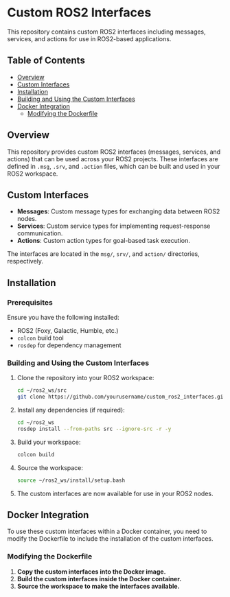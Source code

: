 # Custom ROS2 Interfaces

This repository contains custom ROS2 interfaces including messages, services, and actions for use in ROS2-based applications.

## Table of Contents

- [Overview](#overview)
- [Custom Interfaces](#custom-interfaces)
- [Installation](#installation)
- [Building and Using the Custom Interfaces](#building-and-using-the-custom-interfaces)
- [Docker Integration](#docker-integration)
  - [Modifying the Dockerfile](#modifying-the-dockerfile)


## Overview

This repository provides custom ROS2 interfaces (messages, services, and actions) that can be used across your ROS2 projects. These interfaces are defined in `.msg`, `.srv`, and `.action` files, which can be built and used in your ROS2 workspace.

## Custom Interfaces

- **Messages**: Custom message types for exchanging data between ROS2 nodes.
- **Services**: Custom service types for implementing request-response communication.
- **Actions**: Custom action types for goal-based task execution.

The interfaces are located in the `msg/`, `srv/`, and `action/` directories, respectively.

## Installation

### Prerequisites

Ensure you have the following installed:

- ROS2 (Foxy, Galactic, Humble, etc.)
- `colcon` build tool
- `rosdep` for dependency management

### Building and Using the Custom Interfaces

1. Clone the repository into your ROS2 workspace:
    ```bash
    cd ~/ros2_ws/src
    git clone https://github.com/yourusername/custom_ros2_interfaces.git
    ```

2. Install any dependencies (if required):
    ```bash
    cd ~/ros2_ws
    rosdep install --from-paths src --ignore-src -r -y
    ```

3. Build your workspace:
    ```bash
    colcon build
    ```

4. Source the workspace:
    ```bash
    source ~/ros2_ws/install/setup.bash
    ```

5. The custom interfaces are now available for use in your ROS2 nodes.

## Docker Integration

To use these custom interfaces within a Docker container, you need to modify the Dockerfile to include the installation of the custom interfaces.

### Modifying the Dockerfile

1. **Copy the custom interfaces into the Docker image.**
2. **Build the custom interfaces inside the Docker container.**
3. **Source the workspace to make the interfaces available.**
